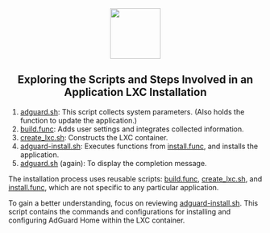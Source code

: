 <div align="center">
<img src="https://raw.githubusercontent.com/remz1337/Proxmox/beta/misc/images/logo.png" height="100px" />
</div>
<h2><div align="center">Exploring the Scripts and Steps Involved in an Application LXC Installation</div></h2>

1) [adguard.sh](https://github.com/remz1337/Proxmox/blob/remz/ct/adguard.sh): This script collects system parameters. (Also holds the function to update the application.)
2) [build.func](https://github.com/remz1337/Proxmox/blob/remz/misc/build.func): Adds user settings and integrates collected information.
3) [create_lxc.sh](https://github.com/remz1337/Proxmox/blob/remz/ct/create_lxc.sh): Constructs the LXC container.
4) [adguard-install.sh](https://github.com/remz1337/Proxmox/blob/remz/install/adguard-install.sh): Executes functions from [install.func](https://github.com/remz1337/Proxmox/blob/remz/misc/install.func), and installs the application.
5) [adguard.sh](https://github.com/remz1337/Proxmox/blob/remz/ct/adguard.sh) (again): To display the completion message.

The installation process uses reusable scripts: [build.func](https://github.com/remz1337/Proxmox/blob/remz/misc/build.func), [create_lxc.sh](https://github.com/remz1337/Proxmox/blob/remz/ct/create_lxc.sh), and [install.func](https://github.com/remz1337/Proxmox/blob/remz/misc/install.func), which are not specific to any particular application.

To gain a better understanding, focus on reviewing [adguard-install.sh](https://github.com/remz1337/Proxmox/blob/remz/install/adguard-install.sh). This script contains the commands and configurations for installing and configuring AdGuard Home within the LXC container.
